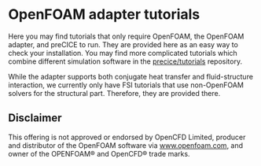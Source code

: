 # OpenFOAM adapter tutorials

Here you may find tutorials that only require OpenFOAM, the OpenFOAM adapter, and preCICE to run. They are provided here as an easy way to check your installation. You may find more complicated tutorials which combine different simulation software in the [precice/tutorials](https://github.com/precice/tutorials) repository.

While the adapter supports both conjugate heat transfer and fluid-structure interaction, we currently only have FSI tutorials that use non-OpenFOAM solvers for the structural part. Therefore, they are provided there.

## Disclaimer

This offering is not approved or endorsed by OpenCFD Limited, producer and distributor of the OpenFOAM software via www.openfoam.com, and owner of the OPENFOAM® and OpenCFD® trade marks.